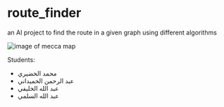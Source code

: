 # route_finder
an AI project to find the route in a given graph using different  algorithms

![image of mecca map](https://github.com/asaah18/route_finder/blob/master/mecca_map.png)

Students:
* محمد الخضيري
* عبد الرحمن الحميداني
* عبد الله الخليفي
* عبد الله السلمي
